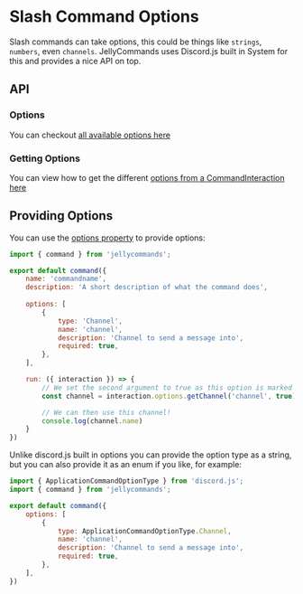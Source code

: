 # Slash Command Options

Slash commands can take options, this could be things like `strings`, `numbers`, even `channels`. JellyCommands uses Discord.js built in System for this and provides a nice API 
on top.

## API

### Options

You can checkout [all available options here](https://discord.js.org/#/docs/discord.js/main/typedef/ApplicationCommandOption)

### Getting Options

You can view how to get the different [options from a CommandInteraction here](https://discord.js.org/#/docs/discord.js/main/class/CommandInteractionOptionResolver)

## Providing Options

You can use the [options property](/api/commands#options-1) to provide options:

```js
import { command } from 'jellycommands';

export default command({
    name: 'commandname',
    description: 'A short description of what the command does',
  
    options: [
        {
            type: 'Channel',
            name: 'channel',
            description: 'Channel to send a message into',
            required: true,
        },
    ],

    run: ({ interaction }) => {
        // We set the second argument to true as this option is marked as required 
        const channel = interaction.options.getChannel('channel', true);

        // We can then use this channel!
        console.log(channel.name)
    }
})
```

Unlike discord.js built in options you can provide the option type as a string, but you can also provide it as an enum if you like, for example:

```js
import { ApplicationCommandOptionType } from 'discord.js';
import { command } from 'jellycommands';

export default command({
    options: [
        {
            type: ApplicationCommandOptionType.Channel,
            name: 'channel',
            description: 'Channel to send a message into',
            required: true,
        },
    ],
})
```